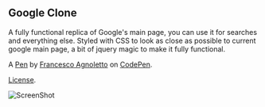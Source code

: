 Google Clone
------------
A fully functional replica of Google's main page, you can use it for searches and everything else.
Styled with CSS to look as close as possible to current google main page, a bit of jquery magic to make it fully functional.

A [Pen](http://codepen.io/Kornil/pen/VaPbog) by [Francesco Agnoletto](http://codepen.io/Kornil) on [CodePen](http://codepen.io/).

[License](http://codepen.io/Kornil/pen/VaPbog/license).

![ScreenShot](http://codepen.io/Kornil/pen/VaPbog/image/large.png)